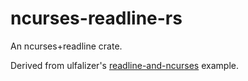 # ncurses-readline-rs

An ncurses+readline crate.

Derived from ulfalizer's [readline-and-ncurses] example.

[readline-and-ncurses]: https://github.com/ulfalizer/readline-and-ncurses
